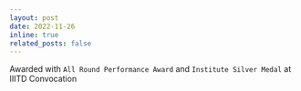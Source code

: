 ```yaml
---
layout: post
date: 2022-11-26
inline: true
related_posts: false
---
```


Awarded with `All Round Performance Award` and `Institute Silver Medal` at IIITD Convocation

